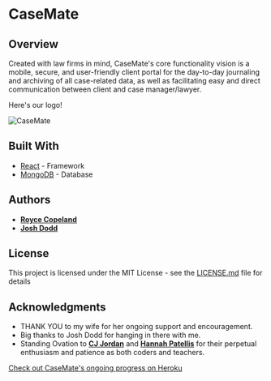 # CaseMate
## Overview

Created with law firms in mind, CaseMate's core functionality vision is a mobile, secure, and user-friendly client portal for the day-to-day journaling and archiving of all case-related data, as well as facilitating easy and direct communication between client and case manager/lawyer.

Here's our logo!

![CaseMate](https://github.com/RoyceCopeland/CaseMate/tree/master/client/public/img/CaseMate_logo.png "CaseMate")

<!-- ## Getting Started

These instructions will get you a copy of the project up and running on your local machine for development and testing purposes. See deployment for notes on how to deploy the project on a live system.

### Prerequisites

What what what aht things you need to install the software and how to install them

```
Give examples
```

### Installing

A step by step series of examples that tell you have to get a development env running

Say what the step will be

```
Give the example
```

And repeat

```
until finished
```

End with an example of getting some data out of the system or using it for a little demo

## Running the tests

Explain how to run the automated tests for this system

### Break down into end to end tests

Explain what these tests test and why

```
Give an example
```

### And coding style tests

Explain what these tests test and why

```
Give an example
```

## Deployment

Add additional notes about how to deploy this on a live system -->

## Built With

* [React](https://reactjs.org/) - Framework
* [MongoDB](https://www.mongodb.com/) - Database

<!-- ## Contributing

Please read [CONTRIBUTING.md](https://gist.github.com/PurpleBooth/b24679402957c63ec426) for details on our code of conduct, and the process for submitting pull requests to us.

## Versioning

We use [SemVer](http://semver.org/) for versioning. For the versions available, see the [tags on this repository](https://github.com/your/project/tags).  -->

## Authors

* [**Royce Copeland**](https://github.com/RoyceCopeland)
* [**Josh Dodd**](https://github.com/joshuadodd)

<!-- See also the list of [contributors](https://github.com/your/project/contributors) who participated in this project. -->

## License

This project is licensed under the MIT License - see the [LICENSE.md](LICENSE.md) file for details

## Acknowledgments

* THANK YOU to my wife for her ongoing support and encouragement.
* Big thanks to Josh Dodd for hanging in there with me.
* Standing Ovation to [**CJ Jordan**](https://github.com/CjJordan) and [**Hannah Patellis**](https://github.com/hannahpatellis) for their perpetual enthusiasm and patience as both coders and teachers.

<!-- ![GitHub Logo](../img/justice_bkgnd.jpg)
Format: ![Alt Text](url) -->


[Check out CaseMate's ongoing progress on Heroku](http://case-mate.herokuapp.com/#)

